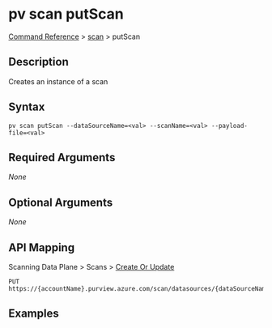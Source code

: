 # pv scan putScan
[Command Reference](../../../README.md#command-reference) > [scan](./main.md) > putScan

## Description
Creates an instance of a scan

## Syntax
```
pv scan putScan --dataSourceName=<val> --scanName=<val> --payload-file=<val>
```

## Required Arguments
*None*

## Optional Arguments
*None*

## API Mapping
Scanning Data Plane > Scans > [Create Or Update](https://docs.microsoft.com/en-us/rest/api/purview/scanningdataplane/scans/create-or-update)
```
PUT https://{accountName}.purview.azure.com/scan/datasources/{dataSourceName}/scans/{scanName}
```

## Examples
```powershell

```